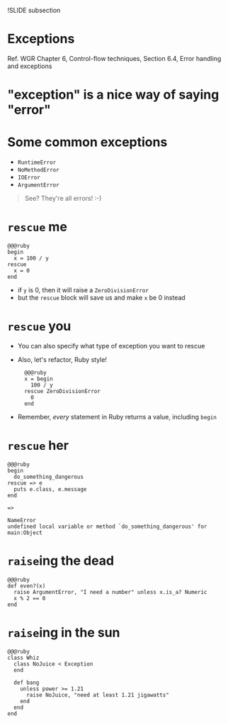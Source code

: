 !SLIDE subsection
# Exceptions

Ref. WGR Chapter 6, Control-flow techniques, Section 6.4, Error handling and exceptions

# "exception" is a nice way of saying "error"

# Some common exceptions

* `RuntimeError`
* `NoMethodError`
* `IOError`
* `ArgumentError`

> See? They're all errors! :-)

# `rescue` me

    @@@ruby
    begin
      x = 100 / y
    rescue
      x = 0
    end

* if `y` is 0, then it will raise a `ZeroDivisionError`
* but the `rescue` block will save us and make `x` be 0 instead

# `rescue` you

* You can also specify what type of exception you want to rescue
* Also, let's refactor, Ruby style!

        @@@ruby
        x = begin
          100 / y
        rescue ZeroDivisionError
          0
        end
        
* Remember, *every* statement in Ruby returns a value, including `begin`

# `rescue` her

    @@@ruby
    begin
      do_something_dangerous
    rescue => e
      puts e.class, e.message
    end
    
    => 
    
    NameError
    undefined local variable or method `do_something_dangerous' for main:Object

# `raise`ing the dead

    @@@ruby 
    def even?(x)
      raise ArgumentError, "I need a number" unless x.is_a? Numeric
      x % 2 == 0
    end
    
    
# `raise`ing in the sun

    @@@ruby
    class Whiz
      class NoJuice < Exception
      end
      
      def bang
        unless power >= 1.21
          raise NoJuice, "need at least 1.21 jigawatts"
        end
      end
    end



